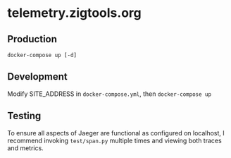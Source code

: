 # telemetry.zigtools.org

## Production

`docker-compose up [-d]`

## Development

Modify SITE_ADDRESS in `docker-compose.yml`, then `docker-compose up`

## Testing

To ensure all aspects of Jaeger are functional as configured on localhost, I recommend invoking `test/span.py` multiple times and viewing both traces and metrics.
